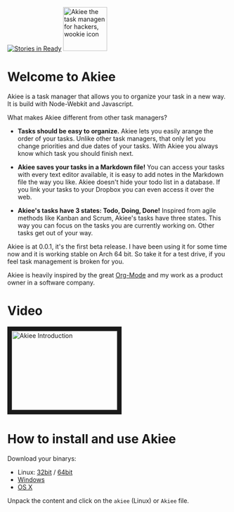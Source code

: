 [![Stories in Ready](https://badge.waffle.io/rockiger/akiee.png?label=ready&title=Ready)](https://waffle.io/rockiger/akiee)
<img alt="Akiee the task managen for hackers, wookie icon" src="./app/logo.png" width="100px"/>
# Welcome to Akiee

Akiee is a task manager that allows you to organize your task in a new way. It is build with Node-Webkit and Javascript.

What makes Akiee different from other task managers?

* **Tasks should be easy to organize.** Akiee lets you easily arange the order of your tasks. Unlike other task managers, that only let you change priorities and due dates of your tasks. With Akiee you always know which task you should finish next.

* **Akiee saves your tasks in a Markdown file!** You can access your tasks with every text editor available, it is easy to add notes in the Markdown file the way you like. Akiee doesn't hide your todo list in a database. If you link your tasks to your Dropbox you can even access it over the web.

* **Akiee's tasks have 3 states: Todo, Doing, Done!** Inspired from agile methods like Kanban and Scrum, Akiee's tasks have three states. This way you can focus on the tasks you are currently working on. Other tasks get out of your way.

Akiee is at 0.0.1, it's the first beta release. I have been using it for some time now and it is working stable on Arch 64 bit. So take it for a test drive, if you feel task management is broken for you.

Akiee is heavily inspired by the great [Org-Mode](http://orgmode.org/ "Org-Mode Website") and my work as a product owner in a software company.

# Video

<a href="http://www.youtube.com/watch?feature=player_embedded&v=78tyiA6u9k4" target="_blank"><img src="http://img.youtube.com/vi/78tyiA6u9k4/0.jpg" alt="Akiee Introduction" width="240" height="180" border="10" /></a>

# How to install and use Akiee

Download your binarys:

* Linux: [32bit](http://rockiger.com/static/akiee-0.0.1-linux32.tar.gz "Akiee Linux 32bit Download") / [64bit](http://rockiger.com/static/akiee-0.0.1-linux64.tar.gz "Akiee Linux 64bit Download")
* [Windows](http://rockiger.com/static/akiee-0.0.1-win.zip "Akiee Windows Download")
* [OS X](http://rockiger.com/static/akiee-0.0.1-osx.zip "Akiee OS X Download")

Unpack the content and click on the `akiee` (Linux) or `Akiee` file.
